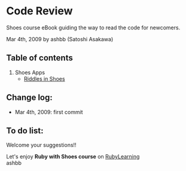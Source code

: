Code Review
===========
Shoes course eBook guiding the way to read the code for newcomers.

Mar 4th, 2009 by ashbb (Satoshi Asakawa)

Table of contents
-----------------
1. Shoes Apps
	- [Riddles in Shoes](http://github.com/ashbb/code_review/tree/master/md/00101_Riddles_in_Shoes.md)

Change log:
-----------
- Mar 4th, 2009: first commit

To do list:
-----------
Welcome your suggestions!!

Let's enjoy **Ruby with Shoes course** on [RubyLearning](http://www.rubylearning.org/)<br>
ashbb

